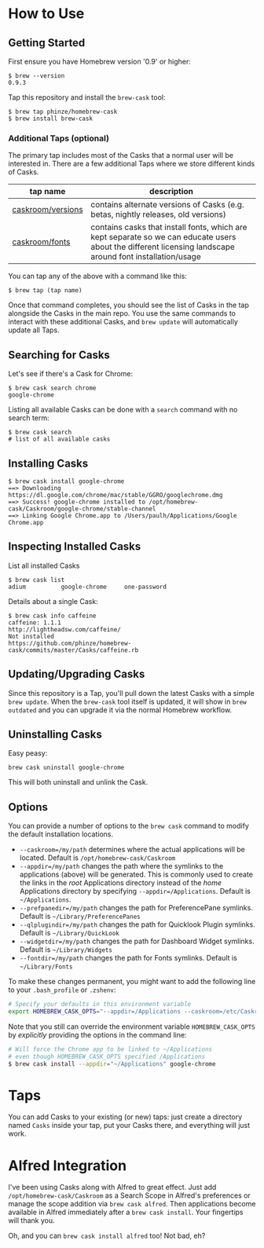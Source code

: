 # How to Use

## Getting Started

First ensure you have Homebrew version '0.9' or higher:

    $ brew --version
    0.9.3

Tap this repository and install the `brew-cask` tool:

    $ brew tap phinze/homebrew-cask
    $ brew install brew-cask

### Additional Taps (optional)

The primary tap includes most of the Casks that a normal user will be
interested in. There are a few additional Taps where we store different kinds
of Casks.

| tap name | description |
| -------- | ----------- |
| [caskroom/versions](https://github.com/caskroom/homebrew-versions) | contains alternate versions of Casks (e.g. betas, nightly releases, old versions)
| [caskroom/fonts](https://github.com/caskroom/homebrew-fonts) | contains casks that install fonts, which are kept separate so we can educate users about the different licensing landscape around font installation/usage

You can tap any of the above with a command like this:

    $ brew tap (tap name)

Once that command completes, you should see the list of Casks in the tap alongside the Casks in the main repo. You use the same commands to interact with these additional Casks, and `brew update` will automatically update all Taps.

## Searching for Casks

Let's see if there's a Cask for Chrome:

    $ brew cask search chrome
    google-chrome

Listing all available Casks can be done with a `search` command with no search term:

    $ brew cask search
    # list of all available casks

## Installing Casks

    $ brew cask install google-chrome
    ==> Downloading https://dl.google.com/chrome/mac/stable/GGRO/googlechrome.dmg
    ==> Success! google-chrome installed to /opt/homebrew-cask/Caskroom/google-chrome/stable-channel
    ==> Linking Google Chrome.app to /Users/paulh/Applications/Google Chrome.app

## Inspecting Installed Casks

List all installed Casks

    $ brew cask list
    adium          google-chrome     one-password

Details about a single Cask:

    $ brew cask info caffeine
    caffeine: 1.1.1
    http://lightheadsw.com/caffeine/
    Not installed
    https://github.com/phinze/homebrew-cask/commits/master/Casks/caffeine.rb

## Updating/Upgrading Casks

Since this repository is a Tap, you'll pull down the latest Casks with a simple
`brew update`. When the `brew-cask` tool itself is updated, it will show in
`brew outdated` and you can upgrade it via the normal Homebrew workflow.

## Uninstalling Casks

Easy peasy:

    brew cask uninstall google-chrome

This will both uninstall and unlink the Cask.

## Options

You can provide a number of options to the `brew cask` command to modify the default
installation locations.

* `--caskroom=/my/path` determines where the actual applications will be located.
Default is `/opt/homebrew-cask/Caskroom`
* `--appdir=/my/path` changes the path where the symlinks to the applications (above)
will be generated. This is commonly used to create the links in the _root_ Applications directory
instead of the _home_ Applications directory by specifying `--appdir=/Applications`. Default is `~/Applications`.
* `--prefpanedir=/my/path` changes the path for PreferencePane symlinks.
Default is `~/Library/PreferencePanes`
* `--qlplugindir=/my/path` changes the path for Quicklook Plugin symlinks.
Default is `~/Library/QuickLook`
* `--widgetdir=/my/path` changes the path for Dashboard Widget symlinks.
Default is `~/Library/Widgets`
* `--fontdir=/my/path` changes the path for Fonts symlinks.
Default is `~/Library/Fonts`

To make these changes permanent, you might want to add the following line to your `.bash_profile` or `.zshenv`:

```bash
# Specify your defaults in this environment variable
export HOMEBREW_CASK_OPTS="--appdir=/Applications --caskroom=/etc/Caskroom"
```

Note that you still can override the environment variable `HOMEBREW_CASK_OPTS` by _explicitly_ providing
the options in the command line:

```bash
# Will force the Chrome app to be linked to ~/Applications
# even though HOMEBREW_CASK_OPTS specified /Applications
$ brew cask install --appdir="~/Applications" google-chrome
```

# Taps

You can add Casks to your existing (or new) taps: just create a directory named
`Casks` inside your tap, put your Casks there, and everything will just work.

# Alfred Integration

I've been using Casks along with Alfred to great effect. Just add
`/opt/homebrew-cask/Caskroom` as a Search Scope in Alfred's preferences or
manage the scope addition via `brew cask alfred`. Then applications become
available in Alfred immediately after a `brew cask install`. Your fingertips
will thank you.

Oh, and you can `brew cask install alfred` too! Not bad, eh?
